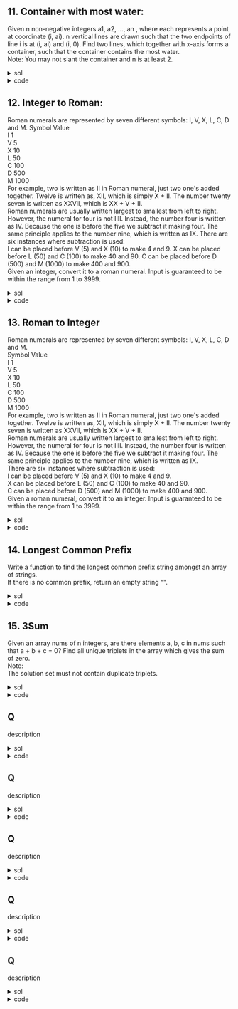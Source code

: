 ## 11. Container with most water:
Given n non-negative integers a1, a2, ..., an , where each represents a point at coordinate (i, ai). n vertical lines are drawn such that the two endpoints of line i is at (i, ai) and (i, 0). Find two lines, which together with x-axis forms a container, such that the container contains the most water.  
Note: You may not slant the container and n is at least 2.  

<details><summary>sol</summary>
<p>

####  two pointer. We can discard the shorter one since all of the other pairs containing the shorter one don’t matter. time=O(n), space=O(1)

</p></details>

<details><summary>code</summary>
<p>

```python
class Solution(object):
    def maxArea(self, height):
        """
        :type height: List[int]
        :rtype: int
        """
        l, r = 0, len(height) - 1
        res = 0
        while l < r:
            res = max(res, (r-l) * min(height[l], height[r]) )
            if height[l] < height[r]:
                l += 1
            elif height[l] >= height[r]:
                r -= 1
        return res
```
</p></details>

## 12. Integer to Roman:
Roman numerals are represented by seven different symbols: I, V, X, L, C, D and M. 
Symbol       Value  
I             1  
V             5  
X             10  
L             50  
C             100  
D             500  
M             1000  
For example, two is written as II in Roman numeral, just two one's added together. Twelve is written as, XII, which is simply X + II. The number twenty seven is written as XXVII, which is XX + V + II.  
Roman numerals are usually written largest to smallest from left to right. However, the numeral for four is not IIII. Instead, the number four is written as IV. Because the one is before the five we subtract it making four. The same principle applies to the number nine, which is written as IX. There are six instances where subtraction is used:  
I can be placed before V (5) and X (10) to make 4 and 9. 
X can be placed before L (50) and C (100) to make 40 and 90. 
C can be placed before D (500) and M (1000) to make 400 and 900.  
Given an integer, convert it to a roman numeral. Input is guaranteed to be within the range from 1 to 3999.  

<details><summary>sol</summary>
<p>

#### use list to save each digit. time=O(1), space=O(1)

</p></details>

<details><summary>code</summary>
<p>

```python
class Solution(object):
    def intToRoman(self, num):
        thousand = ['', 'M', 'MM', 'MMM']
        hundred = ['', 'C', 'CC', 'CCC', 'CD', 'D', 'DC', 'DCC', 'DCCC', 'CM']
        ten = ['', 'X', 'XX', 'XXX', 'XL', 'L', 'LX', 'LXX', 'LXXX', 'XC']
        one = ['', 'I', 'II', 'III', 'IV', 'V', 'VI', 'VII', 'VIII', 'IX']
        return thousand[num/1000] + hundred[(num%1000)/100] + ten[(num%100)/10]
```
</p></details>

## 13. Roman to Integer
Roman numerals are represented by seven different symbols: I, V, X, L, C, D and M.  
Symbol       Value  
I             1  
V             5  
X             10  
L             50  
C             100  
D             500  
M             1000  
For example, two is written as II in Roman numeral, just two one's added together. Twelve is written as, XII, which is simply X + II. The number twenty seven is written as XXVII, which is XX + V + II.  
Roman numerals are usually written largest to smallest from left to right. However, the numeral for four is not IIII. Instead, the number four is written as IV. Because the one is before the five we subtract it making four. The same principle applies to the number nine, which is written as IX.  
There are six instances where subtraction is used:  
I can be placed before V (5) and X (10) to make 4 and 9.  
X can be placed before L (50) and C (100) to make 40 and 90.  
C can be placed before D (500) and M (1000) to make 400 and 900.  
Given a roman numeral, convert it to an integer. Input is guaranteed to be within the range from 1 to 3999.  

<details><summary>sol</summary>
<p>

#### Nothing special, similar to 12. Can use dictionary instead. time=O(1), space=O(1)

</p></details>

<details><summary>code</summary>
<p>

```python
class Solution(object):
    def romanToInt(self, s):
        """
        :type s: str
        :rtype: int
        """
        res, i = 0, 0
        d = {'I' : 1, 'V' : 5, 'X' : 10, 'L':50, 'C':100, 'D':500, 'M':1000, 'IV':4, 'IX':9, 'XL':40, 'XC':90, 'CD':400, 'CM':900}
        while i < len(s):
            if i < len(s)-1 and s[i] + s[i+1] in d:
                res += d[s[i] + s[i+1]]
                i += 2
            else:
                res += d[s[i]]
                i += 1
        return res
```
</p></details>

## 14. Longest Common Prefix
Write a function to find the longest common prefix string amongst an array of strings.  
If there is no common prefix, return an empty string “".  

<details><summary>sol</summary>
<p>

#### find the shortest string, compare other string with it. If different, return. testcase : []    (empty). time=O(l*n) where l is the length of shortest string, space=O(1)

</p></details>

<details><summary>code</summary>
<p>

```python
class Solution(object):
    def longestCommonPrefix(self, strs):
        """
        :type strs: List[str]
        :rtype: str
        """
        if strs == []:
            return ''
        shortest = min(strs, key=len)
        for i in range(len(shortest)):
            for s in strs:
                if s[i] != shortest[i]:
                    return shortest[:i]
        return shortest
```
</p></details>

## 15. 3Sum
Given an array nums of n integers, are there elements a, b, c in nums such that a + b + c = 0? Find all unique triplets in the array which gives the sum of zero.  
Note:  
The solution set must not contain duplicate triplets.  

<details><summary>sol</summary>
<p>

#### sort first. use ith element as the first number, perform 2Sum in its right. Repeating nums are annoying. Each i’th num has to compare with the previous one. time=O(n^2), space=O(1)

</p></details>

<details><summary>code</summary>
<p>

```python
class Solution(object):
    def threeSum(self, nums):
        """
        :type nums: List[int]
        :rtype: List[List[int]]
        """
        nums = sorted(nums)
        res = []
        L = len(nums) - 1
        for i, num in enumerate(nums):
            if i > 0 and nums[i] == nums[i-1]:
                continue
            l, r = i+1, L
            while l < r:
                if nums[l] + nums[r] > -num:
                    r -= 1
                elif nums[l] + nums[r] < -num:
                    l += 1
                else:
                    res.append([num, nums[l], nums[r]])
                    l,r = l+1, r-1
                    while nums[l-1] == nums[l] and l < r:
                        l += 1
                    while nums[r+1] == nums[r] and r > 0:
                        r -= 1
        return res

```
</p></details>

## Q
description

<details><summary>sol</summary>
<p>

#### hint

</p></details>

<details><summary>code</summary>
<p>

```python
code
```
</p></details>

## Q
description

<details><summary>sol</summary>
<p>

#### hint

</p></details>

<details><summary>code</summary>
<p>

```python
code
```
</p></details>

## Q
description

<details><summary>sol</summary>
<p>

#### hint

</p></details>

<details><summary>code</summary>
<p>

```python
code
```
</p></details>

## Q
description

<details><summary>sol</summary>
<p>

#### hint

</p></details>

<details><summary>code</summary>
<p>

```python
code
```
</p></details>

## Q
description

<details><summary>sol</summary>
<p>

#### hint

</p></details>

<details><summary>code</summary>
<p>

```python
code
```
</p></details>
